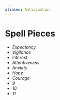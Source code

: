 ```yaml
---
aliases: Anticipation
---
```

# Spell Pieces
- *Expectancy*
- *Vigilance*
- *Interest*
- *Attentiveness*
- *Anxiety*
- *Hope*
- *Courage*
- *9*
- *10*
- *11*

